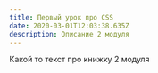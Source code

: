 ```yaml
---
title: Первый урок про CSS
date: 2020-03-01T12:03:38.635Z
description: Описание 2 модуля
---
```

Какой то текст про книжку 2 модуля
